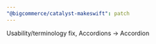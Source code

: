 ```yaml
---
"@bigcommerce/catalyst-makeswift": patch
---
```


Usability/terminology fix, Accordions -> Accordion
